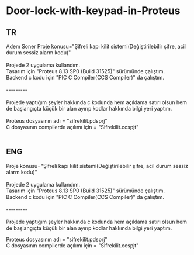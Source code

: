 # Door-lock-with-keypad-in-Proteus<br>
## TR
Adem Soner  Proje konusu="Şifreli kapı kilit sistemi(Değiştirilebilir şifre, acil durum sessiz alarm kodu)"<br>
<br>
Projede 2 uygulama kullandım.<br>
Tasarım için "Proteus 8.13 SP0 (Build 31525)" sürümünde çalıştım.<br>
Backend c kodu için "PIC C Compiler(CCS Compiler)" da çalıştım.<br>
<br>
---------<br>
<br>
Projede yaptığım şeyler hakkında c kodunda hem açıklama satırı olsun hem de başlangıçta küçük bir alan ayırıp
kodlar hakkında bilgi yeri yaptım. <br>
<br>
Proteus dosyasının adı = "sifrekilit.pdsprj"<br>
C dosyasının compilerde açılımı için = "Sifrekilit.ccspjt" <br>
<br>
## ENG<br>
Proje konusu="Şifreli kapı kilit sistemi(Değiştirilebilir şifre, acil durum sessiz alarm kodu)"<br>
<br>
Projede 2 uygulama kullandım.<br>
Tasarım için "Proteus 8.13 SP0 (Build 31525)" sürümünde çalıştım.<br>
Backend c kodu için "PIC C Compiler(CCS Compiler)" da çalıştım.<br>
<br>
---------<br>
<br>
Projede yaptığım şeyler hakkında c kodunda hem açıklama satırı olsun hem de başlangıçta küçük bir alan ayırıp
kodlar hakkında bilgi yeri yaptım. <br>

Proteus dosyasının adı = "sifrekilit.pdsprj"<br>
C dosyasının compilerde açılımı için = "Sifrekilit.ccspjt" <br>
